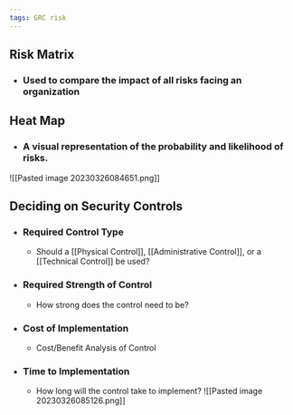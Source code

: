 ```yaml
---
tags: GRC risk
---
```


## Risk Matrix
- ### Used to compare the impact of all risks facing an organization

## Heat Map
- ### A visual representation of the probability and likelihood of risks.

![[Pasted image 20230326084651.png]]

## Deciding on Security Controls
- ### Required Control Type
	- Should a [[Physical Control]], [[Administrative Control]], or a [[Technical Control]] be used?
- ### Required Strength of Control
	- How strong does the control need to be?
- ### Cost of Implementation
	- Cost/Benefit Analysis of Control
- ### Time to Implementation
	- How long will the control take to implement?
![[Pasted image 20230326085126.png]]